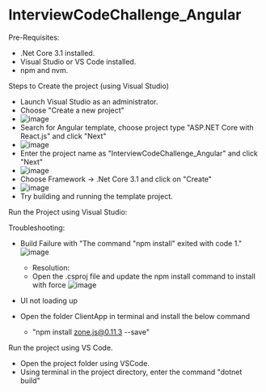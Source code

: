 # InterviewCodeChallenge_Angular

Pre-Requisites:
* .Net Core 3.1 installed.
* Visual Studio or VS Code installed.
* npm and nvm.


Steps to Create the project (using Visual Studio)
* Launch Visual Studio as an administrator.
* Choose "Create a new project"
*   ![image](https://user-images.githubusercontent.com/6515261/169511752-eebc5e4b-f8be-4b66-80cb-128c3ce3305a.png)
*   Search for Angular template, choose project type "ASP.NET Core with React.js" and click "Next"
*   ![image](https://user-images.githubusercontent.com/6515261/169524156-03731e5d-5582-4af4-9eb0-acf7eee8a9bf.png)
*   Enter the project name as "InterviewCodeChallenge_Angular" and click "Next"
*   ![image](https://user-images.githubusercontent.com/6515261/169524282-02fe4fbc-2986-43b2-9715-0a35b4696b07.png)
*   Choose Framework -> .Net Core 3.1 and click on "Create"
*   ![image](https://user-images.githubusercontent.com/6515261/169512215-31dfe20e-4c8c-4dd6-8d13-b6f6a07665a0.png)
*   Try building and running the template project.

Run the Project using Visual Studio:

Troubleshooting:
* Build Failure with "The command "npm install" exited with code 1."
  ![image](https://user-images.githubusercontent.com/6515261/169524618-511527ce-129c-4439-a38d-d3707806acc9.png)
  * Resolution:
  *  Open the .csproj file and update the npm install command to install with force
  ![image](https://user-images.githubusercontent.com/6515261/169524867-7557cd41-baeb-4063-ad38-09313582af25.png)
  
* UI not loading up
* Open the folder ClientApp in terminal and install the below command
  * "npm install zone.js@0.11.3 --save"  


Run the project using VS Code.
* Open the project folder using VSCode.
* Using terminal in the project directory, enter the command "dotnet build"
